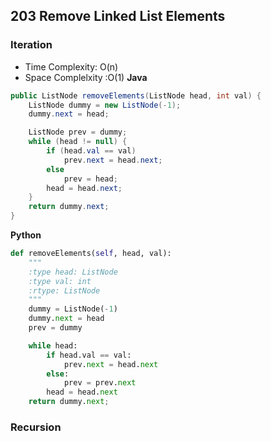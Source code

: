 ## 203 Remove Linked List Elements
### Iteration
* Time Complexity: O(n)
* Space Complelxity :O(1)
**Java**
```java
public ListNode removeElements(ListNode head, int val) {
    ListNode dummy = new ListNode(-1);
    dummy.next = head;

    ListNode prev = dummy;
    while (head != null) {
        if (head.val == val)
            prev.next = head.next;
        else
            prev = head;
        head = head.next;
    }
    return dummy.next;
}
```
**Python**
```python
def removeElements(self, head, val):
    """
    :type head: ListNode
    :type val: int
    :rtype: ListNode
    """
    dummy = ListNode(-1)
    dummy.next = head
    prev = dummy

    while head:
        if head.val == val:
            prev.next = head.next
        else:
            prev = prev.next
        head = head.next
    return dummy.next;
```
### Recursion
